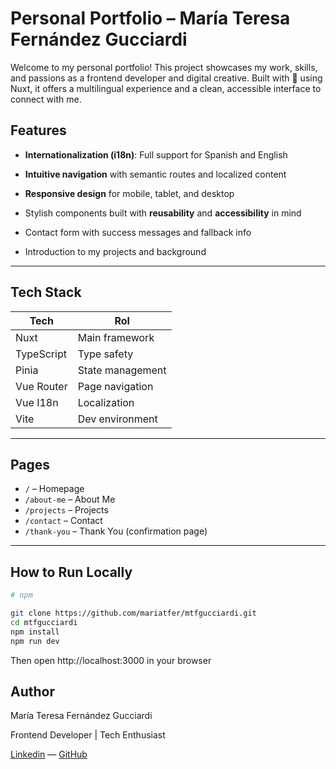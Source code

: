 # Personal Portfolio – María Teresa Fernández Gucciardi

Welcome to my personal portfolio! This project showcases my work, skills, and passions as a frontend developer and digital creative. Built with 💚 using Nuxt, it offers a multilingual experience and a clean, accessible interface to connect with me.

## Features

- **Internationalization (i18n)**: Full support for Spanish and English

- **Intuitive navigation** with semantic routes and localized content

- **Responsive design** for mobile, tablet, and desktop

- Stylish components built with **reusability** and **accessibility** in mind

- Contact form with success messages and fallback info

- Introduction to my projects and background

---

## Tech Stack

| Tech         | Rol                  |
|--------------|----------------------|
| Nuxt         | Main framework       |
| TypeScript   | Type safety          |
| Pinia        | State management     |
| Vue Router   | Page navigation      |
| Vue I18n     | Localization         |
| Vite         | Dev environment      |

---

## Pages

- `/` – Homepage
- `/about-me` – About Me
- `/projects` – Projects
- `/contact` – Contact
- `/thank-you` – Thank You (confirmation page)

---

## How to Run Locally
```bash
# npm

git clone https://github.com/mariatfer/mtfgucciardi.git
cd mtfgucciardi
npm install
npm run dev
```

Then open http://localhost:3000 in your browser

## Author

María Teresa Fernández Gucciardi 

Frontend Developer | Tech Enthusiast

[Linkedin](https://www.linkedin.com/in/maria-teresa-fernandez-gucciardi) — [GitHub](https://github.com/mariatfer)
